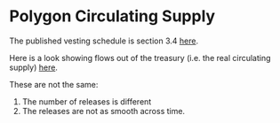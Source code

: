 # Polygon Circulating Supply

The published vesting schedule is section 3.4 [here](https://research.binance.com/en/projects/matic-network).

Here is a look showing flows out of the treasury (i.e. the real circulating supply) [here](https://dashargos.chainargos.com/looks/238).

These are not the same:
1. The number of releases is different
2. The releases are not as smooth across time.
